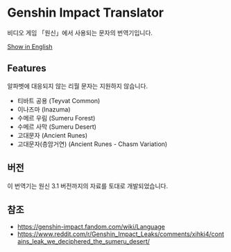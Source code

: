 # Genshin Impact Translator
비디오 게임 「원신」에서 사용되는 문자의 번역기입니다.

[Show in English](/README.md)
## Features
알파벳에 대응되지 않는 리월 문자는 지원하지 않습니다.

- 티바트 공용 (Teyvat Common)
- 이나즈마 (Inazuma)
- 수메르 우림 (Sumeru Forest)
- 수메르 사막 (Sumeru Desert)
- 고대문자 (Ancient Runes)
- 고대문자(층암거연) (Ancient Runes - Chasm Variation)

## 버전
이 번역기는 원신 3.1 버전까지의 자료를 토대로 개발되었습니다.

## 참조
- https://genshin-impact.fandom.com/wiki/Language
- https://www.reddit.com/r/Genshin_Impact_Leaks/comments/xihki4/contains_leak_we_deciphered_the_sumeru_desert/


